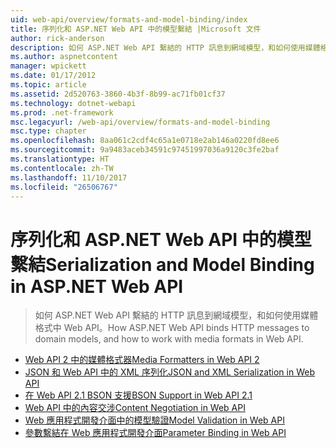 ```yaml
---
uid: web-api/overview/formats-and-model-binding/index
title: 序列化和 ASP.NET Web API 中的模型繫結 |Microsoft 文件
author: rick-anderson
description: 如何 ASP.NET Web API 繫結的 HTTP 訊息到網域模型，和如何使用媒體格式中 Web API。
ms.author: aspnetcontent
manager: wpickett
ms.date: 01/17/2012
ms.topic: article
ms.assetid: 2d520763-3860-4b3f-8b99-ac71fb01cf37
ms.technology: dotnet-webapi
ms.prod: .net-framework
msc.legacyurl: /web-api/overview/formats-and-model-binding
msc.type: chapter
ms.openlocfilehash: 8aa061c2cdf4c65a1e0718e2ab146a0220fd8ee6
ms.sourcegitcommit: 9a9483aceb34591c97451997036a9120c3fe2baf
ms.translationtype: HT
ms.contentlocale: zh-TW
ms.lasthandoff: 11/10/2017
ms.locfileid: "26506767"
---
```

<a name="serialization-and-model-binding-in-aspnet-web-api"></a><span data-ttu-id="d1ec3-103">序列化和 ASP.NET Web API 中的模型繫結</span><span class="sxs-lookup"><span data-stu-id="d1ec3-103">Serialization and Model Binding in ASP.NET Web API</span></span>
====================
> <span data-ttu-id="d1ec3-104">如何 ASP.NET Web API 繫結的 HTTP 訊息到網域模型，和如何使用媒體格式中 Web API。</span><span class="sxs-lookup"><span data-stu-id="d1ec3-104">How ASP.NET Web API binds HTTP messages to domain models, and how to work with media formats in Web API.</span></span>


- [<span data-ttu-id="d1ec3-105">Web API 2 中的媒體格式器</span><span class="sxs-lookup"><span data-stu-id="d1ec3-105">Media Formatters in Web API 2</span></span>](media-formatters.md)
- [<span data-ttu-id="d1ec3-106">JSON 和 Web API 中的 XML 序列化</span><span class="sxs-lookup"><span data-stu-id="d1ec3-106">JSON and XML Serialization in Web API</span></span>](json-and-xml-serialization.md)
- [<span data-ttu-id="d1ec3-107">在 Web API 2.1 BSON 支援</span><span class="sxs-lookup"><span data-stu-id="d1ec3-107">BSON Support in Web API 2.1</span></span>](bson-support-in-web-api-21.md)
- [<span data-ttu-id="d1ec3-108">Web API 中的內容交涉</span><span class="sxs-lookup"><span data-stu-id="d1ec3-108">Content Negotiation in Web API</span></span>](content-negotiation.md)
- [<span data-ttu-id="d1ec3-109">Web 應用程式開發介面中的模型驗證</span><span class="sxs-lookup"><span data-stu-id="d1ec3-109">Model Validation in Web API</span></span>](model-validation-in-aspnet-web-api.md)
- [<span data-ttu-id="d1ec3-110">參數繫結在 Web 應用程式開發介面</span><span class="sxs-lookup"><span data-stu-id="d1ec3-110">Parameter Binding in Web API</span></span>](parameter-binding-in-aspnet-web-api.md)
